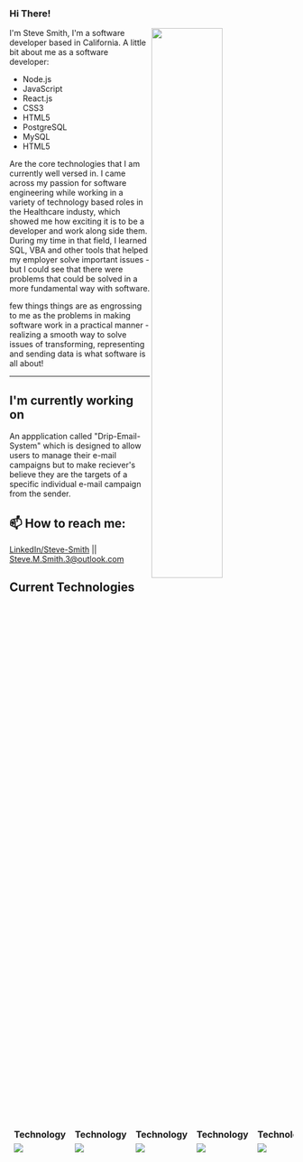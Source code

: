 ### Hi There!

[<img align="right" width="50%" src="https://github-readme-stats.vercel.app/api?username=Smith-Steve&theme=dark&show_icons=true">](https://metrics.lecoq.io/ouuan?template=classic)

I'm Steve Smith, I'm a software developer based in California. A little bit about me as a software developer:

- Node.js
- JavaScript
- React.js
- CSS3
- HTML5
- PostgreSQL
- MySQL
- HTML5


Are the core technologies that I am currently well versed in. I came across my passion for software engineering while working in a variety of technology based roles in the Healthcare industy, which showed me how exciting it is to be a developer and work along side them. During my time in that field, I learned SQL, VBA and other tools that helped my employer solve important issues - but I could see that there were problems that could be solved in a more fundamental way with software.

few things things are as engrossing to me as the problems in making software work in a practical manner - realizing a smooth way to solve issues of transforming, representing and sending data is what software is all about!

---

## I'm currently working on
An appplication called "Drip-Email-System" which is designed to allow users to manage their e-mail campaigns but to make reciever's believe they are the targets of a specific individual e-mail campaign from the sender.


## 📫 How to reach me:
[LinkedIn/Steve-Smith](https://www.linkedin.com/in/steve-smith1/) || [Steve.M.Smith.3@outlook.com](mailto:steve.m.smith.3@outlook.com)

## Current Technologies

<table>
  <thead>
    <td>
      <b> Technology </b>
    </td>
        <td>
      <b> Technology </b>
    </td>
        <td>
      <b> Technology </b>
    </td>
        <td>
      <b> Technology </b>
    </td>
        <td>
      <b> Technology </b>
    </td>
        <td>
      <b> Technology </b>
    </td>
        <td>
      <b> Technology </b>
    </td>
        <td>
      <b> Technology </b>
    </td>
    <tr>
      <td>
        <img src="https://img.shields.io/badge/JavaScript-F7DF1E?style=for-the-badge&logo=javascript&logoColor=black" />
      </td>
      <td>
        <img src="https://img.shields.io/badge/CSS3-1572B6?style=for-the-badge&logo=css3&logoColor=white" />
      </td>
      <td>
        <img src="https://img.shields.io/badge/React-20232A?style=for-the-badge&logo=react&logoColor=61DAFB" />
      </td>
       <td>
        <img src="https://img.shields.io/badge/Node.js-43853D?style=for-the-badge&logo=node.js&logoColor=white" />
      </td>
      <td>
        <img src="https://img.shields.io/badge/Git-F05032?style=for-the-badge&logo=git&logoColor=white" />
      </td>
      <td>
        <img src="https://img.shields.io/badge/GitHub-100000?style=for-the-badge&logo=github&logoColor=white" />
      </td>
      <td>
        <img src="https://img.shields.io/badge/Visual_Studio_Code-0078D4?style=for-the-badge&logo=visual%20studio%20code&logoColor=white" />
      </td>
      <td>
        <img src="https://img.shields.io/badge/PostgreSQL-316192?style=for-the-badge&logo=postgresql&logoColor=white" />
      </td>
    </tr>
  </thead>
</table>

